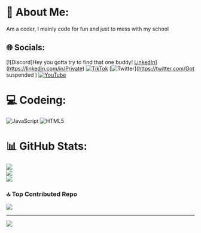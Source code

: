 # 💫 About Me:
Am a coder, I mainly code for fun and just to mess with my school


## 🌐 Socials:
[![Discord]Hey you gotta try to find that one buddy!
[LinkedIn](https://img.shields.io/badge/LinkedIn-%230077B5.svg?logo=linkedin&logoColor=white)](https://linkedin.com/in/Private)
[![TikTok](https://img.shields.io/badge/TikTok-%23000000.svg?logo=TikTok&logoColor=white)](https://tiktok.com/@Private) [![Twitter](https://img.shields.io/badge/Twitter-%231DA1F2.svg?logo=Twitter&logoColor=white)](https://twitter.com/Got suspended ) [![YouTube](https://img.shields.io/badge/YouTube-%23FF0000.svg?logo=YouTube&logoColor=white)](https://youtube.com/@Private) 

# 💻 Codeing:
![JavaScript](https://img.shields.io/badge/javascript-%23323330.svg?style=for-the-badge&logo=javascript&logoColor=%23F7DF1E) ![HTML5](https://img.shields.io/badge/html5-%23E34F26.svg?style=for-the-badge&logo=html5&logoColor=white)
# 📊 GitHub Stats:
![](https://github-readme-stats.vercel.app/api?username=WarpedEntrance2&theme=gruvbox&hide_border=false&include_all_commits=true&count_private=true)<br/>
![](https://github-readme-streak-stats.herokuapp.com/?user=WarpedEntrance2&theme=gruvbox&hide_border=false)<br/>
![](https://github-readme-stats.vercel.app/api/top-langs/?username=WarpedEntrance2&theme=gruvbox&hide_border=false&include_all_commits=true&count_private=true&layout=compact)

### 🔝 Top Contributed Repo
![](https://github-contributor-stats.vercel.app/api?username=WarpedEntrance2&limit=5&theme=dark&combine_all_yearly_contributions=true)

---
[![](https://visitcount.itsvg.in/api?id=WarpedEntrance2&icon=0&color=0)](https://visitcount.itsvg.in)
